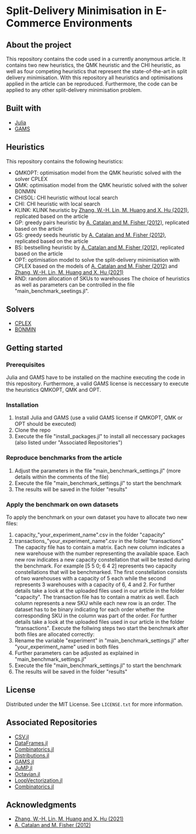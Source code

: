 # Split-Delivery Minimisation in E-Commerce Environments
## About the project
This repository contains the code used in a currently anonymous article. It contains two new heuristics, the QMK heuristic and the CHI heuristic, as well as four competing heuristics that represent the state-of-the-art in split delivery minimisation. With this repository all heuristics and optimisations applied in the article can be reproduced. Furthermore, the code can be applied to any other split-delivery minimisation problem.

## Built with
* [Julia](https://github.com/JuliaLang)
* [GAMS](https://www.gams.com)

## Heuristics
This repository contains the following heuristics:
* QMKOPT: optimisation model from the QMK heuristic solved with the solver CPLEX
* QMK: optimisation model from the QMK heuristic solved with the solver BONMIN
* CHISOL: CHI heuristic without local search
* CHI: CHI heuristic with local search
* KLINK: KLINK heuristic by [Zhang, W.-H. Lin, M. Huang and X. Hu (2021)](https://doi.org/10.1016/j.ejor.2019.07.004), replicated based on the article
* GP: greedy pairs heuristic by [A. Catalan and M. Fisher (2012)](https://doi.org/10.2139/ssrn.2166687), replicated based on the article
* GS: greedy seeds heuristic by [A. Catalan and M. Fisher (2012)](https://doi.org/10.2139/ssrn.2166687), replicated based on the article
* BS: bestselling heuristic by [A. Catalan and M. Fisher (2012)](https://doi.org/10.2139/ssrn.2166687), replicated based on the article
* OPT: optimisation model to solve the split-delivery minimisation with CPLEX based on the models of [A. Catalan and M. Fisher (2012)](https://doi.org/10.2139/ssrn.2166687) and [Zhang, W.-H. Lin, M. Huang and X. Hu (2021)](https://doi.org/10.1016/j.ejor.2019.07.004)
* RND: random allocation of SKUs to warehouses
The choice of heuristics as well as parameters can be controlled in the file "main_benchmark_seetings.jl".

## Solvers
* [CPLEX](https://www.ibm.com/analytics/cplex-optimizer)
* [BONMIN](https://github.com/coin-or/Bonmin)

## Getting started
### Prerequisites
Julia and GAMS have to be installed on the machine executing the code in this repository. Furthermore, a valid GAMS license is neccessary to execute the heuristics QMKOPT, QMK and OPT.

### Installation
1. Install Julia and GAMS (use a valid GAMS license if QMKOPT, QMK or OPT should be executed)
1. Clone the repo
2. Execute the file "install_packages.jl" to install all neccessary packages (also listed under "Associated Repositories")

### Reproduce benchmarks from the article
1. Adjust the parameters in the file "main_benchmark_settings.jl" (more details within the comments of the file)
2. Execute the file "main_benchmark_settings.jl" to start the benchmark
3. The results will be saved in the folder "results"

### Apply the benchmark on own datasets
To apply the benchmark on your own dataset you have to allocate two new files:
1. capacity_"your_experiment_name".csv in the folder "capacity"
2. transactions_"your_experiment_name".csv in the folder "transactions"
The capacity file has to contain a matrix. Each new column indicates a new warehouse with the number representing the available space. Each new row indicates a new capacity constellation that will be tested during the benchmark. For example [5 5 0; 6 4 2] represents two capacity constellations that will be benchmarked. The first constellation consists of two warehouses with a capacity of 5 each while the second represents 3 warehouses with a capacity of 6, 4 and 2. For further details take a look at the uploaded files used in our article in the folder "capacity".
The transaction file has to contain a matrix as well. Each column represents a new SKU while each new row is an order. The dataset has to be binary indicating for each order whether the corresponding SKU in the column was part of the order. For further details take a look at the uploaded files used in our article in the folder "transactions".
Execute the follwing steps two start the benchmark after both files are allocated correctly:
1. Rename the variable "experiment" in "main_benchmark_settings.jl" after "your_experiment_name" used in both files
2. Further parameters can be adjusted as explained in "main_benchmark_settings.jl"
3. Execute the file "main_benchmark_settings.jl" to start the benchmark
4. The results will be saved in the folder "results"

## License
Distributed under the MIT License. See `LICENSE.txt` for more information.

## Associated Repositories
* [CSV.jl](https://github.com/JuliaData/CSV.jl)
* [DataFrames.jl](https://github.com/JuliaData/DataFrames.jl)
* [Combinatorics.jl](https://github.com/JuliaMath/Combinatorics.jl)
* [Distributions.jl](https://github.com/JuliaStats/Distributions.jl)
* [GAMS.jl](https://github.com/JuliaMath/Combinatorics.jl)
* [JuMP.jl](https://github.com/jump-dev/JuMP.jl)
* [Octavian.jl](https://github.com/JuliaLinearAlgebra/Octavian.jl)
* [LoopVectorization.jl](https://github.com/JuliaSIMD/LoopVectorization.jl)
* [Combinatorics.jl](https://github.com/JuliaMath/Combinatorics.jl)

## Acknowledgments

* [Zhang, W.-H. Lin, M. Huang and X. Hu (2021)](https://doi.org/10.1016/j.ejor.2019.07.004)
* [A. Catalan and M. Fisher (2012)](https://doi.org/10.2139/ssrn.2166687)
